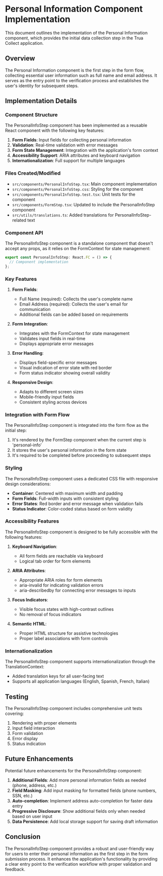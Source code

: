 # Personal Information Component Implementation

This document outlines the implementation of the Personal Information component, which provides the initial data collection step in the Trua Collect application.

## Overview

The Personal Information component is the first step in the form flow, collecting essential user information such as full name and email address. It serves as the entry point to the verification process and establishes the user's identity for subsequent steps.

## Implementation Details

### Component Structure

The PersonalInfoStep component has been implemented as a reusable React component with the following key features:

1. **Form Fields**: Input fields for collecting personal information
2. **Validation**: Real-time validation with error messages
3. **Form State Management**: Integration with the application's form context
4. **Accessibility Support**: ARIA attributes and keyboard navigation
5. **Internationalization**: Full support for multiple languages

### Files Created/Modified

- `src/components/PersonalInfoStep.tsx`: Main component implementation
- `src/components/PersonalInfoStep.css`: Styling for the component
- `src/components/PersonalInfoStep.test.tsx`: Unit tests for the component
- `src/components/FormStep.tsx`: Updated to include the PersonalInfoStep component
- `src/utils/translations.ts`: Added translations for PersonalInfoStep-related text

### Component API

The PersonalInfoStep component is a standalone component that doesn't accept any props, as it relies on the FormContext for state management:

```typescript
export const PersonalInfoStep: React.FC = () => {
  // Component implementation
};
```

### Key Features

1. **Form Fields**:
   - Full Name (required): Collects the user's complete name
   - Email Address (required): Collects the user's email for communication
   - Additional fields can be added based on requirements

2. **Form Integration**:
   - Integrates with the FormContext for state management
   - Validates input fields in real-time
   - Displays appropriate error messages

3. **Error Handling**:
   - Displays field-specific error messages
   - Visual indication of error state with red border
   - Form status indicator showing overall validity

4. **Responsive Design**:
   - Adapts to different screen sizes
   - Mobile-friendly input fields
   - Consistent styling across devices

### Integration with Form Flow

The PersonalInfoStep component is integrated into the form flow as the initial step:

1. It's rendered by the FormStep component when the current step is 'personal-info'
2. It stores the user's personal information in the form state
3. It's required to be completed before proceeding to subsequent steps

### Styling

The PersonalInfoStep component uses a dedicated CSS file with responsive design considerations:

- **Container**: Centered with maximum width and padding
- **Form Fields**: Full-width inputs with consistent styling
- **Error States**: Red border and error message when validation fails
- **Status Indicator**: Color-coded status based on form validity

### Accessibility Features

The PersonalInfoStep component is designed to be fully accessible with the following features:

1. **Keyboard Navigation**:
   - All form fields are reachable via keyboard
   - Logical tab order for form elements

2. **ARIA Attributes**:
   - Appropriate ARIA roles for form elements
   - aria-invalid for indicating validation errors
   - aria-describedby for connecting error messages to inputs

3. **Focus Indicators**:
   - Visible focus states with high-contrast outlines
   - No removal of focus indicators

4. **Semantic HTML**:
   - Proper HTML structure for assistive technologies
   - Proper label associations with form controls

### Internationalization

The PersonalInfoStep component supports internationalization through the TranslationContext:

- Added translation keys for all user-facing text
- Supports all application languages (English, Spanish, French, Italian)

## Testing

The PersonalInfoStep component includes comprehensive unit tests covering:

1. Rendering with proper elements
2. Input field interaction
3. Form validation
4. Error display
5. Status indication

## Future Enhancements

Potential future enhancements for the PersonalInfoStep component:

1. **Additional Fields**: Add more personal information fields as needed (phone, address, etc.)
2. **Field Masking**: Add input masking for formatted fields (phone numbers, SSN, etc.)
3. **Auto-completion**: Implement address auto-completion for faster data entry
4. **Progressive Disclosure**: Show additional fields only when needed based on user input
5. **Data Persistence**: Add local storage support for saving draft information

## Conclusion

The PersonalInfoStep component provides a robust and user-friendly way for users to enter their personal information as the first step in the form submission process. It enhances the application's functionality by providing a clear entry point to the verification workflow with proper validation and feedback.